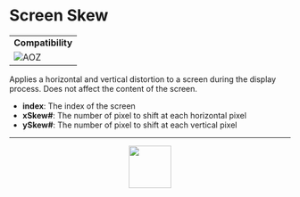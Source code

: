 # Screen Skew
<table><tr><td colspan="2"><b>Compatibility</b></td></tr><tr><td><img src="https://drive.google.com/uc?export=view&id=1NbXQFq8_hw18wZSmQiAaH8PEkx0iN0ue" valign="center" all="AOZ" title="AOZ" /></td></tr></table>

Applies a horizontal and vertical distortion to a screen during the display process. Does not affect the content of the screen.
- **index**: The index of the screen
- **xSkew#**: The number of pixel to shift at each horizontal pixel
- **ySkew#**: The number of pixel to shift at each vertical pixel
---
<p align="center"><img valign="middle" width="76px" src="https://drive.google.com/uc?export=view&id=1c2KO0LJpvMS9X9CAGV6dOfciR7OWhdKA" /></p>